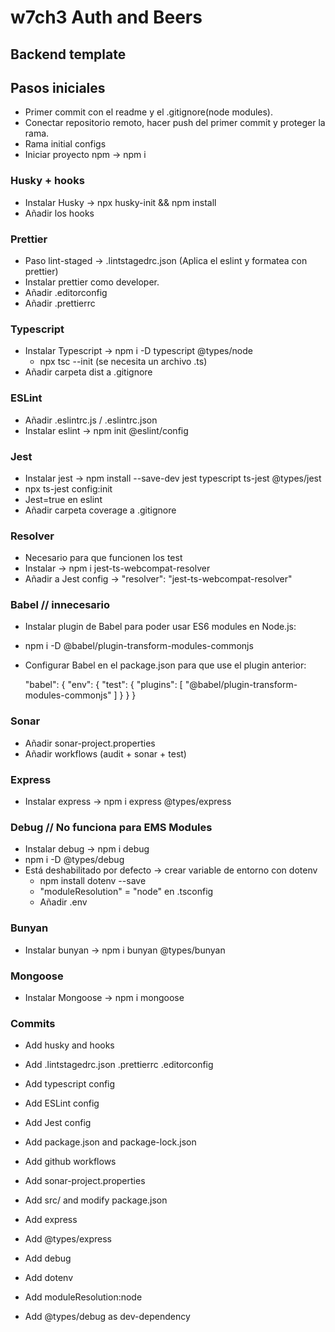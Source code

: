 # w7ch3 Auth and Beers

## Backend template

## Pasos iniciales

- Primer commit con el readme y el .gitignore(node modules).
- Conectar repositorio remoto, hacer push del primer commit y proteger la rama.
- Rama initial configs
- Iniciar proyecto npm -> npm i

### Husky + hooks

- Instalar Husky -> npx husky-init && npm install
- Añadir los hooks

### Prettier

- Paso lint-staged -> .lintstagedrc.json (Aplica el eslint y formatea con prettier)
- Instalar prettier como developer.
- Añadir .editorconfig
- Añadir .prettierrc

### Typescript

- Instalar Typescript -> npm i -D typescript @types/node
  - npx tsc --init (se necesita un archivo .ts)
- Añadir carpeta dist a .gitignore

### ESLint

- Añadir .eslintrc.js / .eslintrc.json
- Instalar eslint -> npm init @eslint/config

### Jest

- Instalar jest -> npm install --save-dev jest typescript ts-jest @types/jest
- npx ts-jest config:init
- Jest=true en eslint
- Añadir carpeta coverage a .gitignore

### Resolver

- Necesario para que funcionen los test
- Instalar -> npm i jest-ts-webcompat-resolver
- Añadir a Jest config -> "resolver": "jest-ts-webcompat-resolver"

### Babel // innecesario

- Instalar plugin de Babel para poder usar ES6 modules en Node.js:
- npm i -D @babel/plugin-transform-modules-commonjs

- Configurar Babel en el package.json para que use el plugin anterior:

  "babel": {
  "env": {
  "test": {
  "plugins": [
  "@babel/plugin-transform-modules-commonjs"
  ]
  }
  }
  }

### Sonar

- Añadir sonar-project.properties
- Añadir workflows (audit + sonar + test)

### Express

- Instalar express -> npm i express @types/express

### Debug // No funciona para EMS Modules

- Instalar debug -> npm i debug
- npm i -D @types/debug
- Está deshabilitado por defecto -> crear variable de entorno con dotenv
  - npm install dotenv --save
  - "moduleResolution" = "node" en .tsconfig
  - Añadir .env

### Bunyan

- Instalar bunyan -> npm i bunyan @types/bunyan

### Mongoose

- Instalar Mongoose -> npm i mongoose

### Commits

- Add husky and hooks
- Add .lintstagedrc.json .prettierrc .editorconfig
- Add typescript config
- Add ESLint config
- Add Jest config
- Add package.json and package-lock.json
- Add github workflows
- Add sonar-project.properties
- Add src/ and modify package.json

- Add express
- Add @types/express
- Add debug
- Add dotenv
- Add moduleResolution:node
- Add @types/debug as dev-dependency
